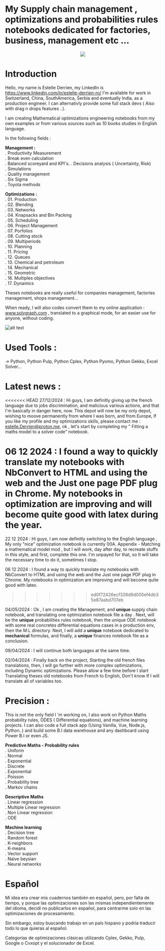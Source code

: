 # My Supply chain management , optimizations and probabilities rules notebooks dedicated for factories, business, management etc ...
<p align="center" >
  <img  src="https://github.com/estellederrien/python-data-science/blob/master/operationsresearch.png" >
</p>

# Introduction

Hello, my name is Estelle Derrien, my LinkedIn is https://www.linkedin.com/in/estelle-derrien-ro/
I'm available for work in Switzerland, China, SouthAmerica, Serbia and eventually India, as a production engineer. I can alternativly provide some full stack devs ( Also with drag n drops features ..).

I am creating Mathematical optimizations engineering notebooks from my own examples or from various sources such
as 10 books studies in English language.

In the following fields :

<b>Management :</b><br>
. Productivity Measurement<br>
. Break even calculation<br>
. Balanced scoreyard and KPI's.
. Decisions analysis ( Uncertainty, Risk)<br>
. Simulations<br>
. Quality management<br>
. Six Sigma<br>
. Toyota methods<br>


<b>Optimizations :</b><br>
. 01. Production<br>
. 02. Blending <br>
. 03. Networks <br>
. 04. Knapsacks and Bin Packing <br>
. 05. Scheduling <br>
. 06. Project Management<br>
. 07. Porfolios<br>
. 08. Cutting stock<br>
. 09. Multiperiods <br>
. 10. Planning<br>
. 11. Pricing<br>
. 12. Queues<br>
. 13. Chemical and petroleum<br>
. 14. Mechanical<br>
. 15. Geometric<br>
. 16. Multiples objectives<br>
. 17. Dynamics<br>

Theses notebooks are really useful for companies management, factories management, shops management...

When ready, I will also codes convert them to my online application : www.solvgraph.com , translated to a graphical mode, for an easier use for anyone, without coding.


![alt text](http://www.solvgraph.com/static/img/output-onlinepngtools.213abb5a.png)


# Used Tools :
-> Python, Python Pulp, Python Cplex, Python Pyomo, Python Gekko, Excel Solver...

# Latest news : 

<<<<<<< HEAD
27/12/2024 : Hi guys, I am definitly giving up the french language due to jobs discrimination, and malicious various actions, and that I'm basically in danger here, now. This depot will now be my only depot, wishing to moove permanently from where I was born, and from Europe, If you like my profile and my optimizations skills, please contact me : estelle.Derrien@proton.me, ok , let's start by completing my " Fitting a maths model to a solver code" notebook.

06 12 2024 : I found a way to quickly translate my notebooks with NbConvert to HTML and using the web and the Just one page PDF plug in Chrome. My notebooks in optimization are improving and will become quite good with latex during the year.
=======
22 12 2024 : Hi guys, I am now definitly switching to the English language , My only "nice" optimization notebook is currently 00A. Appendix - Matching a mathematical model mod , but I will work, day after day, to 
recreate stuffs in this style, and first, complete this one. I'm unpayed for that, so It will take the necessary time to do it, sometimes I stop.

06 12 2024 : I found a way to quickly translate my notebooks with NbConvert to HTML and using the web and the Just one page PDF plug in Chrome. My notebooks in optimization are improving and will become quite good with latex.
>>>>>>> ed0f72426ecf328d9d005ef4db35e87aabd707eb



04/05/2024 : Ok , I am creating the Management, and <b> unique </b> supply chain notebook, and translating one optimization notebook file a day . Next, will be the <b>unique</b> probabilities rules notebook, then the unique ODE notebook with some real concretes differential equations cases in a production env, then the M.L directory. Next, I will add a <b>unique</b> notebook dedicated to <b>mechanical</b> formulas, and finally, a <b>unique</b> finances notebook file as a conclusion.

09/04/2024 : I will continue both languages at the same time.

02/04/2024 : Finally back on the project, Starting the old french files translations, then, I will go further with more complex optimizations, including Dynamic optimizations. Please allow a few time before I start Translating theses old notebooks from French to English, Don't know If I will translate all of variables too.

# Precision :
This is not the only field I 'm working on, I also work on Python Maths probability rules, ODES ( Differential equations), and machine learning projects. I can also code a full stack app (Using Vanilla, Vue, Node.js,  Python..) and build some B.I data warehouse and any dashboard using Power B.I or even JS.

<b>Predictive Maths - Probability rules</b><br>
. Uniform<br>
. Normal<br>
. Exponential<br>
. Discrete<br>
. Exponential<br>
. Poisson<br>
. Probability tree<br>
. Markov chains

<b>Descriptive Maths</b><br>
. Linear regression<br>
. Multiple Linear regression<br>
. Non Linear regression <br>
. ODE<br>

<b>Machine learning</b><br>
. Decision tree<br>
. Random forest<br>
. K-neighbors <br>
. K-means<br>
. Vector support<br>
. Naïve beysian<br>
. Neural networks<br>



# Español

Mi idea era crear mis cuadernos también en español, pero, por falta de tiempo, y porque las optimizaciones son las mismas independientemente del idioma, decidí no publicarlos en español, para centrarme solo en las optimizaciones de procesamiento.

Sin embargo, estoy buscando trabajo en un país hispano y podría traducir todo lo que quieras al español.

Categorías de optimizaciones clásicas utilizando Cplex, Gekko, Pulp, Google o Cvxopt y el solucionador de Excel.



